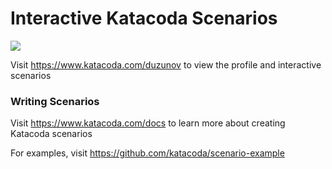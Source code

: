 # Interactive Katacoda Scenarios

[![](http://shields.katacoda.com/katacoda/duzunov/count.svg)](https://www.katacoda.com/duzunov "Get your profile on Katacoda.com")

Visit https://www.katacoda.com/duzunov to view the profile and interactive scenarios

### Writing Scenarios
Visit https://www.katacoda.com/docs to learn more about creating Katacoda scenarios

For examples, visit https://github.com/katacoda/scenario-example
